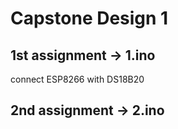 # Capstone Design 1


## 1st assignment -> 1.ino
connect ESP8266 with DS18B20


## 2nd assignment -> 2.ino

